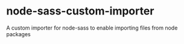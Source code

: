 # node-sass-custom-importer
A custom importer for node-sass to enable importing files from node packages
